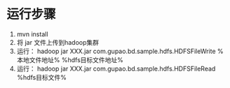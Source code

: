 # 运行步骤
1. mvn install
2. 将 jar 文件上传到hadoop集群
3. 运行： hadoop jar XXX.jar com.gupao.bd.sample.hdfs.HDFSFileWrite %本地文件地址% %hdfs目标文件地址%
4. 运行： hadoop jar XXX.jar com.gupao.bd.sample.hdfs.HDFSFileRead %hdfs目标文件%